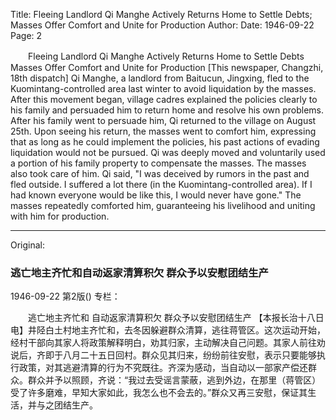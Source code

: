 Title: Fleeing Landlord Qi Manghe Actively Returns Home to Settle Debts; Masses Offer Comfort and Unite for Production
Author:
Date: 1946-09-22
Page: 2

　　Fleeing Landlord Qi Manghe
    Actively Returns Home to Settle Debts
    Masses Offer Comfort and Unite for Production
    [This newspaper, Changzhi, 18th dispatch] Qi Manghe, a landlord from Baitucun, Jingxing, fled to the Kuomintang-controlled area last winter to avoid liquidation by the masses. After this movement began, village cadres explained the policies clearly to his family and persuaded him to return home and resolve his own problems. After his family went to persuade him, Qi returned to the village on August 25th. Upon seeing his return, the masses went to comfort him, expressing that as long as he could implement the policies, his past actions of evading liquidation would not be pursued. Qi was deeply moved and voluntarily used a portion of his family property to compensate the masses. The masses also took care of him. Qi said, "I was deceived by rumors in the past and fled outside. I suffered a lot there (in the Kuomintang-controlled area). If I had known everyone would be like this, I would never have gone." The masses repeatedly comforted him, guaranteeing his livelihood and uniting with him for production.



<hr /> 

Original: 


### 逃亡地主齐忙和自动返家清算积欠  群众予以安慰团结生产

1946-09-22
第2版()
专栏：

　　逃亡地主齐忙和
    自动返家清算积欠
    群众予以安慰团结生产
    【本报长治十八日电】井陉白土村地主齐忙和，去冬因躲避群众清算，逃往蒋管区。这次运动开始，经村干部向其家人将政策解释明白，劝其归家，主动解决自己问题。其家人前往劝说后，齐即于八月二十五日回村。群众见其归来，纷纷前往安慰，表示只要能够执行政策，对其逃避清算的行为不究既往。齐深为感动，当自动以一部家产偿还群众。群众并予以照顾，齐说：“我过去受谣言蒙蔽，逃到外边，在那里（蒋管区）受了许多磨难，早知大家如此，我怎么也不会去的。”群众又再三安慰，保证其生活，并与之团结生产。
